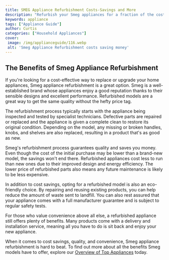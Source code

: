 ```yaml
---
title: SMEG Appliance Refurbishment Costs-Savings and More
description: "Refurbish your Smeg appliances for a fraction of the cost Learn more about the cost-savings and other benefits of refurbishment in this comprehensive blog post"
keywords: appliance
tags: ["Appliance Guide"]
author: Curtis
categories: ["Household Appliances"]
cover: 
 image: /img/applianceguide/116.webp
 alt: 'Smeg Appliance Refurbishment costs saving money'
---
```

## The Benefits of Smeg Appliance Refurbishment 

If you're looking for a cost-effective way to replace or upgrade your home appliances, Smeg appliance refurbishment is a great option. Smeg is a well-established brand whose appliances enjoy a good reputation thanks to their sensible designs and excellent performance. Refurbished models are a great way to get the same quality without the hefty price tag.

The refurbishment process typically starts with the appliance being inspected and tested by specialist technicians. Defective parts are repaired or replaced and the appliance is given a complete clean to restore its original condition. Depending on the model, any missing or broken handles, knobs, and shelves are also replaced, resulting in a product that's as good as new.

Smeg's refurbishment process guarantees quality and saves you money. Even though the cost of the initial purchase may be lower than a brand-new model, the savings won't end there. Refurbished appliances cost less to run than new ones due to their improved design and energy efficiency. The lower price of refurbished parts also means any future maintenance is likely to be less expensive.

In addition to cost savings, opting for a refurbished model is also an eco-friendly choice. By repairing and reusing existing products, you can help reduce the amount of waste sent to landfill. You can also rest assured that your appliance comes with a full manufacturer guarantee and is subject to regular safety tests.

For those who value convenience above all else, a refurbished appliance still offers plenty of benefits. Many products come with a delivery and installation service, meaning all you have to do is sit back and enjoy your new appliance.

When it comes to cost savings, quality, and convenience, Smeg appliance refurbishment is hard to beat. To find out more about all the benefits Smeg models have to offer, explore our [Overview of Top Appliances](./pages/appliance-overview) today.
